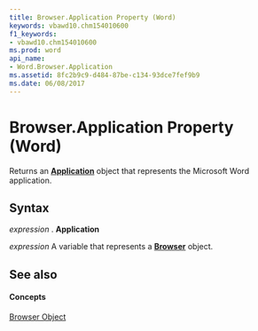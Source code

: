 ```yaml
---
title: Browser.Application Property (Word)
keywords: vbawd10.chm154010600
f1_keywords:
- vbawd10.chm154010600
ms.prod: word
api_name:
- Word.Browser.Application
ms.assetid: 8fc2b9c9-d484-87be-c134-93dce7fef9b9
ms.date: 06/08/2017
---
```



# Browser.Application Property (Word)

Returns an **[Application](application-object-word.md)** object that represents the Microsoft Word application.


## Syntax

 _expression_ . **Application**

 _expression_ A variable that represents a **[Browser](browser-object-word.md)** object.


## See also


#### Concepts


[Browser Object](browser-object-word.md)

